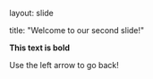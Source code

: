 layout: slide

title: "Welcome to our second slide!"

**This text is bold**

Use the left arrow to go back!
